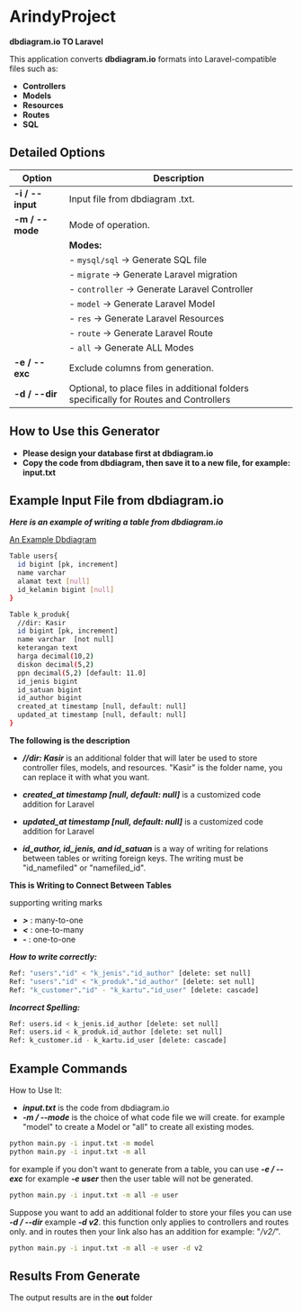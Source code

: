 # ArindyProject  
**dbdiagram.io TO Laravel**  

This application converts **dbdiagram.io** formats into Laravel-compatible files such as:  
- **Controllers**  
- **Models**  
- **Resources**  
- **Routes**  
- **SQL**  

## Detailed Options  
| Option          | Description                                      |
|-----------------|--------------------------------------------------|
| **-i / --input**| Input file from dbdiagram .txt.                  |
| **-m / --mode** | Mode of operation.                               |
|                 | **Modes:**                                       |
|                 | - `mysql/sql`  -> Generate SQL file              |
|                 | - `migrate`    -> Generate Laravel migration     |
|                 | - `controller` -> Generate Laravel Controller    |
|                 | - `model`      -> Generate Laravel Model         |
|                 | - `res`        -> Generate Laravel Resources     |
|                 | - `route`      -> Generate Laravel Route         |
|                 | - `all`        -> Generate ALL Modes             |
| **-e / --exc**  | Exclude columns from generation.                 |
| **-d / --dir**  | Optional, to place files in additional folders specifically for Routes and Controllers |

## How to Use this Generator
- **Please design your database first at dbdiagram.io**
- **Copy the code from dbdiagram, then save it to a new file, for example: input.txt**

## Example Input File from dbdiagram.io
***Here is an example of writing a table from dbdiagram.io***

[An Example Dbdiagram](https://dbdocs.io/datakitaya/ArindyProject-Kasir-Test)
```bash
Table users{
  id bigint [pk, increment]
  name varchar
  alamat text [null]
  id_kelamin bigint [null]
}

Table k_produk{
  //dir: Kasir
  id bigint [pk, increment]
  name varchar  [not null]
  keterangan text
  harga decimal(10,2) 
  diskon decimal(5,2)
  ppn decimal(5,2) [default: 11.0]
  id_jenis bigint
  id_satuan bigint
  id_author bigint 
  created_at timestamp [null, default: null]
  updated_at timestamp [null, default: null]
}
```
**The following is the description**

- ***//dir: Kasir*** is an additional folder that will later be used to store controller files, models, and resources. "Kasir" is the folder name, you can replace it with what you want.

- ***created_at timestamp [null, default: null]*** is a customized code addition for Laravel
- ***updated_at timestamp [null, default: null]*** is a customized code addition for Laravel
- ***id_author, id_jenis, and id_satuan*** is a way of writing for relations between tables or writing foreign keys. The writing must be "id_namefiled" or "namefiled_id".

**This is Writing to Connect Between Tables**

supporting writing marks
- ***>*** : many-to-one
- ***<*** : one-to-many
- ***-*** : one-to-one

***How ​​to write correctly:***
```bash
Ref: "users"."id" < "k_jenis"."id_author" [delete: set null]
Ref: "users"."id" < "k_produk"."id_author" [delete: set null]
Ref: "k_customer"."id" - "k_kartu"."id_user" [delete: cascade]
```

***Incorrect Spelling:***
```bash
Ref: users.id < k_jenis.id_author [delete: set null]
Ref: users.id < k_produk.id_author [delete: set null]
Ref: k_customer.id - k_kartu.id_user [delete: cascade]
```

## Example Commands  
How to Use It:
- ***input.txt*** is the code from dbdiagram.io
- ***-m / --mode*** is the choice of what code file we will create. for example "model" to create a Model or "all" to create all existing modes.
```bash
python main.py -i input.txt -m model
python main.py -i input.txt -m all
```

for example if you don't want to generate from a table, you can use ***-e / --exc*** for example ***-e user*** then the user table will not be generated.
```bash
python main.py -i input.txt -m all -e user
```

Suppose you want to add an additional folder to store your files you can use ***-d / --dir*** example ***-d v2***. this function only applies to controllers and routes only. and in routes then your link also has an addition for example: "*/v2/*".
```bash
python main.py -i input.txt -m all -e user -d v2
```

## Results From Generate
The output results are in the **out** folder